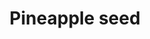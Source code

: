 ---
layout: item
title: Pineapple seed
item-id: 5287
datatable: true
id: 5287
name: "Pineapple seed"
members: true
lowalch: 29
highalch: 44
examine: "Plant in a plantpot of soil to grow a sapling."
monsters:
  - id: 6604
    name: "Mammoth"
    members: true
    combat_level: 80
    wiki_url: "https://oldschool.runescape.wiki/w/Mammoth"
    drops:
      - quantity: "1"
        rarity: 0.0046875
        drop_requirements: null
  - id: 8583
    name: "Hespori"
    members: true
    combat_level: 284
    wiki_url: "https://oldschool.runescape.wiki/w/Hespori"
    drops:
      - quantity: "3-6"
        rarity: 0.0375
        drop_requirements: null
---